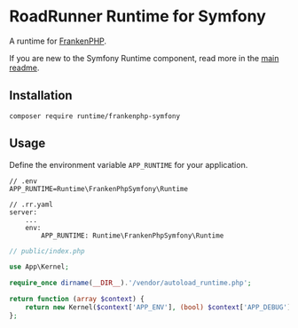 # RoadRunner Runtime for Symfony

A runtime for [FrankenPHP](https://frankenphp.dev/).

If you are new to the Symfony Runtime component, read more in the [main readme](https://github.com/php-runtime/runtime).

## Installation

```
composer require runtime/frankenphp-symfony
```

## Usage

Define the environment variable `APP_RUNTIME` for your application.

```
// .env
APP_RUNTIME=Runtime\FrankenPhpSymfony\Runtime
```

```
// .rr.yaml
server:
    ...
    env:
        APP_RUNTIME: Runtime\FrankenPhpSymfony\Runtime
```

```php
// public/index.php

use App\Kernel;

require_once dirname(__DIR__).'/vendor/autoload_runtime.php';

return function (array $context) {
    return new Kernel($context['APP_ENV'], (bool) $context['APP_DEBUG']);
};
```
